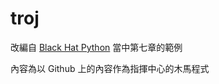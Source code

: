 # troj

改編自 [Black Hat Python](http://www.books.com.tw/products/0010692666) 當中第七章的範例

內容為以 Github 上的內容作為指揮中心的木馬程式
